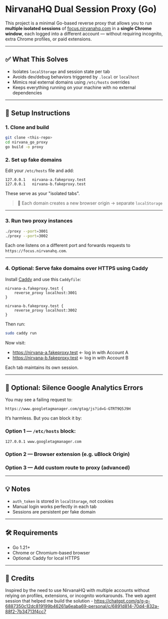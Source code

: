 # NirvanaHQ Dual Session Proxy (Go)

This project is a minimal Go-based reverse proxy that allows you to run **multiple isolated sessions** of [focus.nirvanahq.com](https://focus.nirvanahq.com) in a **single Chrome window**, each logged into a different account — without requiring incognito, extra Chrome profiles, or paid extensions.

---

## ✅ What This Solves

- Isolates `localStorage` and session state per tab
- Avoids dev/debug behaviors triggered by `.local` or `localhost`
- Mimics real external domains using `/etc/hosts` overrides
- Keeps everything running on your machine with no external dependencies

---

## 🔧 Setup Instructions

### 1. Clone and build

```bash
git clone <this-repo>
cd nirvana_go_proxy
go build -o proxy
```

### 2. Set up fake domains

Edit your `/etc/hosts` file and add:

```
127.0.0.1   nirvana-a.fakeproxy.test
127.0.0.1   nirvana-b.fakeproxy.test
```

These serve as your "isolated tabs".

> 🧠 Each domain creates a new browser origin → separate `localStorage`

---

### 3. Run two proxy instances

```bash
./proxy --port=3001
./proxy --port=3002
```

Each one listens on a different port and forwards requests to `https://focus.nirvanahq.com`.

---

### 4. Optional: Serve fake domains over HTTPS using Caddy

Install [Caddy](https://caddyserver.com/) and use this `Caddyfile`:

```caddyfile
nirvana-a.fakeproxy.test {
    reverse_proxy localhost:3001
}

nirvana-b.fakeproxy.test {
    reverse_proxy localhost:3002
}
```

Then run:

```bash
sudo caddy run
```

Now visit:

- https://nirvana-a.fakeproxy.test ← log in with Account A
- https://nirvana-b.fakeproxy.test ← log in with Account B

Each tab maintains its own session.

---

## 🧼 Optional: Silence Google Analytics Errors

You may see a failing request to:

```
https://www.googletagmanager.com/gtag/js?id=G-GTRT9Q5J9H
```

It’s harmless. But you can block it by:

### Option 1 — `/etc/hosts` block:
```
127.0.0.1 www.googletagmanager.com
```

### Option 2 — Browser extension (e.g. uBlock Origin)

### Option 3 — Add custom route to proxy (advanced)

---

## 💡 Notes

- `auth_token` is stored in `localStorage`, not cookies
- Manual login works perfectly in each tab
- Sessions are persistent per fake domain

---

## 🛠 Requirements

- Go 1.21+
- Chrome or Chromium-based browser
- Optional: Caddy for local HTTPS

---

## 🙏 Credits

Inspired by the need to use NirvanaHQ with multiple accounts without relying on profiles, extensions, or incognito workarounds.
The web agent session that helped me build the solution - https://chatgpt.com/g/g-p-6887350c12dc819199b46261a6eaba69-personal/c/6891d814-70d4-832a-88f2-7b34713f4cc7
